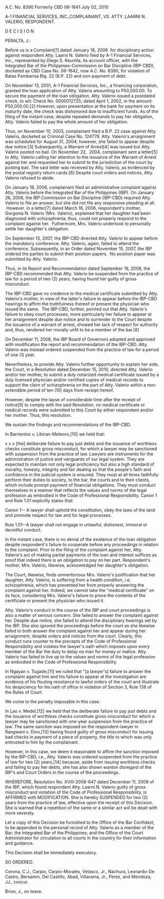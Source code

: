 A.C. No. 8390 Formerly CBD 06-1641  July 02, 2010

  

A-1 FINANCIAL SERVICES, INC.,COMPLAINANT, VS. ATTY. LAARNI N. VALERIO, RESPONDENT.

  

D E C I S I O N

  

PERALTA, J.:

  

Before us is a Complaint[1] dated January 18, 2006  for disciplinary action against respondent Atty. Laarni N. Valerio filed by A-1 Financial Services, Inc., represented by Diego S. Reunilla, its account officer, with the Integrated Bar of the Philippines-Commission on Bar Discipline (IBP-CBD), docketed as CBD Case No. 06-1642, now A.C. No. 8390, for violation of Batas Pambansa Blg. 22 (B.P. 22) and non-payment of debt.

  

On November 13, 2001, A-1 Financial Services, Inc., a financing corporation, granted the loan application of Atty. Valerio amounting to P50,000.00. To secure the payment of the loan obligation, Atty. Valerio issued a postdated check, to wit: Check No. 0000012725; dated April 1, 2002, in the amount: P50,000.00.[2] However, upon presentation at the bank for payment on its maturity date, the check was dishonored due to insufficient funds. As of the filing of the instant case, despite repeated demands to pay her obligation, Atty. Valerio failed to pay the whole amount of her obligation.

  

Thus, on November 10, 2003, complainant filed a B.P. 22 case against Atty. Valerio, docketed as Criminal Case No. 124779. Atty. Valerio's arraignment was scheduled for August 31, 2004; however, she failed to appear despite due notice.[3] Subsequently, a Warrant of Arrest[4] was issued but Atty. Valerio posted no bail. On November 22,  2004, complainant sent a letter[5] to Atty. Valerio calling her attention to the issuance of the Warrant of Arrest against her and requested her to submit to the jurisdiction of the court by posting bail. The said letter was received by Atty. Valerio, as evidenced by the postal registry return cards.[6] Despite court orders and notices, Atty. Valerio refused to abide.

  

On January 18, 2006, complainant filed an administrative complaint against Atty. Valerio before the Integrated Bar of the Philippines (IBP). On January 26, 2006, the IBP Commission on Bar Discipline (IBP-CBD) required Atty. Valerio to file an answer, but she did not file any responsive pleading at all.  However, in a letter[7] dated March 16, 2006, respondent's mother, Gorgonia N. Valerio (Mrs. Valerio), explained that her daughter had been diagnosed with schizophrenia; thus, could not properly respond to the complaint against her.  Futhermore, Mrs. Valerio undertook to personally settle her daughter's obligation.

  

On September 13, 2007, the IBP-CBD directed Atty. Valerio to appear before the mandatory conference. Atty. Valerio, again, failed to attend the conference. Subsequently, in an Order dated November 15, 2007, the IBP ordered the parties to submit their position papers.  No position paper was submitted by Atty. Valerio.

  

Thus, in its Report and Recommendation dated September 16, 2008, the IBP-CBD recommended that Atty. Valerio be suspended from the practice of law for a period of two (2) years, having found her guilty of gross misconduct.

  

The IBP-CBD gave no credence to the medical certificate submitted by Atty. Valerio's mother, in view of the latter's failure to appear before the IBP-CBD hearings to affirm the truthfulness thereof or present the physician who issued the same.  The IBP-CBD, further, pointed out that Atty. Valerio's failure to obey court processes, more particularly her failure to appear at her arraignment despite due notice and to surrender to the Court despite the issuance of a warrant of arrest, showed her lack of respect for authority and, thus, rendered her morally unfit to be a member of the bar.[8]

  

On December 11, 2008, the IBP Board of Governors adopted and approved with modification the report and recommendation of the IBP-CBD. Atty. Valerio was instead ordered suspended from the practice of law for a period of one (1) year.

  

Nevertheless, to provide Atty. Valerio further opportunity to explain her side, the Court, in a Resolution dated December 15, 2010, directed Atty. Valerio and/or her mother, to submit a duly notarized medical certificate issued by a duly licensed physician and/or certified copies of medical records to support the claim of schizophrenia on the part of Atty. Valerio within a non-extendible period of ten (10) days from receipt hereof.

  

However, despite the lapse of considerable time after the receipt of notice[9] to comply with the said Resolution, no medical certificate or medical records were submitted to this Court by either respondent and/or her mother. Thus, this resolution.

  

We sustain the findings and recommendations of the IBP-CBD.

  

In Barrientos v. Libiran-Meteoro,[10] we held that:

  

x x x [the] deliberate failure to pay just debts and the issuance of worthless checks constitute gross misconduct, for which a lawyer may be sanctioned with suspension from the practice of law. Lawyers are instruments for the administration of justice and vanguards of our legal system. They are expected to maintain not only legal proficiency but also a high standard of morality, honesty, integrity and fair dealing so that the people's faith and confidence in the judicial system is ensured. They must at all times faithfully perform their duties to society, to the bar, the courts and to their clients, which include prompt payment of financial obligations. They must conduct themselves in a manner that reflects the values and norms of the legal profession as embodied in the Code of Professional Responsibility. Canon 1 and Rule 1.01 explicitly states that:

Canon 1-- A lawyer shall uphold the constitution, obey the laws of the land and promote respect for law and for legal processes.

  

Rule 1.01--A lawyer shall not engage in unlawful, dishonest, immoral or deceitful conduct.

  

In the instant case, there is no denial of the existence of the loan obligation despite respondent's failure to cooperate before any proceedings in relation to the complaint. Prior to the filing of the complaint against her, Atty. Valerio's act of making partial payments of the loan and interest suffices as proof that indeed there is an obligation to pay on her part. Respondent's mother, Mrs. Valerio, likewise, acknowledged her daughter's obligation.

  

The Court, likewise, finds unmeritorious Mrs. Valerio's justification that her daughter, Atty. Valerio, is suffering from a health condition, i.e. schizophrenia, which has prevented her from properly answering the complaint against her. Indeed, we cannot take the "medical certificate" on its face, considering Mrs. Valerio's failure to prove the contents of the certificate or present the physician who issued it.

  

Atty. Valerio's conduct in the course of the IBP and court proceedings is also a matter of serious concern. She failed to answer the complaint against her. Despite due notice, she failed to attend the disciplinary hearings set by the IBP. She also ignored the proceedings before the court as she likewise failed to both answer the complaint against her and appear during her arraignment, despite orders and notices from the court. Clearly, this conduct runs counter to the precepts of the Code of Professional Responsibility and violates the lawyer's oath which imposes upon every member of the Bar the duty to delay no man for money or malice. Atty. Valerio has failed to live up to the values and norms of the legal profession as embodied in the Code of Professional Responsibility.

  

In Ngayan v. Tugade,[11] we ruled that "[a lawyer's] failure to answer the complaint against him and his failure to appear at the investigation are evidence of his flouting resistance to lawful orders of the court and illustrate his despiciency for his oath of office in violation of Section 3, Rule 138 of the Rules of Court.

  

We come to the penalty imposable in this case.

  

In Lao v. Medel,[12] we held that the deliberate failure to pay just debts and the issuance of worthless checks constitute gross misconduct for which a lawyer may be sanctioned with one-year suspension from the practice of law. The same sanction was imposed on the respondent-lawyer in Rangwani v. Dino,[13] having found guilty of gross misconduct for issuing bad checks in payment of a piece of property, the title to which was only entrusted to him by the complainant.

  

However, in this case, we deem it reasonable to affirm the sanction imposed by the IBP-CBD, i.e., Atty. Valerio was ordered suspended from the practice of law for two (2) years,[14] because, aside from issuing worthless checks and failing to pay her debts, she has also shown wanton disregard of the IBP's and Court Orders in the course of the proceedings.

  

WHEREFORE, Resolution No. XVIII-2008-647 dated December 11, 2008 of the IBP, which found respondent Atty. Laarni N. Valerio guilty of gross misconduct and violation of the Code of Professional Responsibility, is AFFIRMED with MODIFICATION. She is hereby SUSPENDED for two (2) years from the practice of law, effective upon the receipt of this Decision. She is warned that a repetition of the same or a similar act will be dealt with more severely.

  

Let a copy of this Decision be furnished to the Office of the Bar Confidant, to be appended to the personal record of Atty. Valerio as a member of the Bar; the Integrated Bar of the Philippines; and the Office of the Court Administrator for circulation to all courts in the country for their information and guidance.

  

This Decision shall be immediately executory.

  

SO ORDERED.

  

Corona, C.J., Carpio, Carpio-Morales, Velasco, Jr., Nachura, Leonardo-De Castro, Bersamin, Del Castillo, Abad, Villarama, Jr., Perez, and Mendoza, JJ., concur.

Brion, J., on leave.